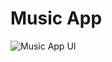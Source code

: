 # Music App



![Music App UI](https://github.com/user-attachments/assets/18b229c4-0c43-438f-9b92-d6f9dec5ea9e)


